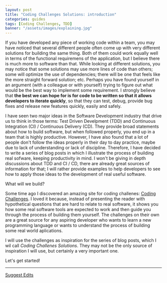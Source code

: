 ```yaml
---
layout: post
title: "Coding Challenges Solutions: introduction"
categories: guides
tags: [Coding Challenges, TDD]
banner: "/assets/images/explaining.jpg"
---
```


If you have developed any piece of working code within a team, you may have noticed that several different people often come up with very different solutions for building the same thing. Both of them could work equally well in terms of the functional requiremens of the application, but I believe there is much more to software than that. While looking at different solutions, you may notice that some solutions may use more lines of code than others; some will optimize the use of dependencies; there will be one that feels like the more straight forward solution; etc. Perhaps you have found yourself in an argument (with a colleague or with yourself) trying to figure out what would be the best way to implement some requirement. I strongly believe that **the best we can hope for is for code to be written so that it allows developers to iterate quickly**, so that they can test, debug, provide bug fixes and release new features quickly, easily and safely.

I have seen two major ideas in the Software Development industry that drive us to think in those terms: Test Driven Develpment (TDD) and Continuous Integration (CI) / Continuous Delivery (CD). They provide broad statements about how to build software, but when followed properly, you end up in a team that is highly productive. However, I have also found that a lot of people don't follow the ideas properly in their day to day practice, maybe due to lack of understanding or lack of discipline. Therefore, I have decided to write a series of blog posts in which I illustrate the process of building real sofware, keeping productivity in mind. I won't be giving in depth discussions about TDD and CI / CD, there are already great sources of information for that; I will rather provide examples to help developers to see how to apply those ideas to the development of real useful software. 

What will we build?

Some time ago I discovered an amazing site for coding challenes: [Coding Challenges](https://codingchallenges.fyi/challenges/intro). I loved it because, instead of presenting the reader with hypothetical questions that are hard to relate to real software, it shows you how some real software tools are expected to work and then guide you through the process of building them yourself. The challenges on their own are a great source for any aspiring developer who wants to learn a new programming language or wants to understand the process of building some real world aplications.

I will use the challenges as inspiration for the series of blog posts, which I wil call *Coding Challenes Solutions*. They may not be the only source of inspiration I will use, but certainly a very important one.  

Let's get started!

---

[Suggest Edits](https://github.com/srcolinas/srcolinas.github.io/tree/master/_posts/2023-12-09-coding-challenges-solutions.md)